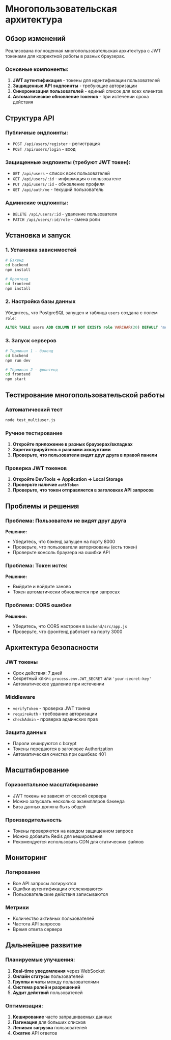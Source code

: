 # Многопользовательская архитектура

## Обзор изменений

Реализована полноценная многопользовательская архитектура с JWT токенами для корректной работы в разных браузерах.

### Основные компоненты:

1. **JWT аутентификация** - токены для идентификации пользователей
2. **Защищенные API эндпоинты** - требующие авторизации
3. **Синхронизация пользователей** - единый список для всех клиентов
4. **Автоматическое обновление токенов** - при истечении срока действия

## Структура API

### Публичные эндпоинты:
- `POST /api/users/register` - регистрация
- `POST /api/users/login` - вход

### Защищенные эндпоинты (требуют JWT токен):
- `GET /api/users` - список всех пользователей
- `GET /api/users/:id` - информация о пользователе
- `PUT /api/users/:id` - обновление профиля
- `GET /api/auth/me` - текущий пользователь

### Админские эндпоинты:
- `DELETE /api/users/:id` - удаление пользователя
- `PATCH /api/users/:id/role` - смена роли

## Установка и запуск

### 1. Установка зависимостей
```bash
# Бэкенд
cd backend
npm install

# Фронтенд
cd frontend
npm install
```

### 2. Настройка базы данных
Убедитесь, что PostgreSQL запущен и таблица `users` создана с полем `role`:

```sql
ALTER TABLE users ADD COLUMN IF NOT EXISTS role VARCHAR(20) DEFAULT 'member';
```

### 3. Запуск серверов
```bash
# Терминал 1 - бэкенд
cd backend
npm run dev

# Терминал 2 - фронтенд
cd frontend
npm start
```

## Тестирование многопользовательской работы

### Автоматический тест
```bash
node test_multiuser.js
```

### Ручное тестирование

1. **Откройте приложение в разных браузерах/вкладках**
2. **Зарегистрируйтесь с разными аккаунтами**
3. **Проверьте, что пользователи видят друг друга в правой панели**

### Проверка JWT токенов

1. **Откройте DevTools → Application → Local Storage**
2. **Проверьте наличие `authToken`**
3. **Проверьте, что токен отправляется в заголовках API запросов**

## Проблемы и решения

### Проблема: Пользователи не видят друг друга
**Решение:**
- Убедитесь, что бэкенд запущен на порту 8000
- Проверьте, что пользователи авторизованы (есть токен)
- Проверьте консоль браузера на ошибки API

### Проблема: Токен истек
**Решение:**
- Выйдите и войдите заново
- Токен автоматически обновляется при запросах

### Проблема: CORS ошибки
**Решение:**
- Убедитесь, что CORS настроен в `backend/src/app.js`
- Проверьте, что фронтенд работает на порту 3000

## Архитектура безопасности

### JWT токены
- Срок действия: 7 дней
- Секретный ключ: `process.env.JWT_SECRET` или `'your-secret-key'`
- Автоматическое удаление при истечении

### Middleware
- `verifyToken` - проверка JWT токена
- `requireAuth` - требование авторизации
- `checkAdmin` - проверка админских прав

### Защита данных
- Пароли хешируются с bcrypt
- Токены передаются в заголовке Authorization
- Автоматическая очистка при ошибках 401

## Масштабирование

### Горизонтальное масштабирование
- JWT токены не зависят от сессий сервера
- Можно запускать несколько экземпляров бэкенда
- База данных должна быть общей

### Производительность
- Токены проверяются на каждом защищенном запросе
- Можно добавить Redis для кеширования
- Рекомендуется использовать CDN для статических файлов

## Мониторинг

### Логирование
- Все API запросы логируются
- Ошибки аутентификации отслеживаются
- Пользовательские действия записываются

### Метрики
- Количество активных пользователей
- Частота API запросов
- Время ответа сервера

## Дальнейшее развитие

### Планируемые улучшения:
1. **Real-time уведомления** через WebSocket
2. **Онлайн статусы** пользователей
3. **Группы и чаты** между пользователями
4. **Система ролей и разрешений**
5. **Аудит действий** пользователей

### Оптимизация:
1. **Кеширование** часто запрашиваемых данных
2. **Пагинация** для больших списков
3. **Ленивая загрузка** пользователей
4. **Сжатие** API ответов 